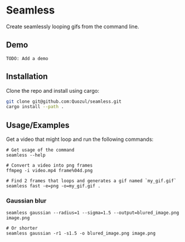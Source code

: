 # Seamless

Create seamlessly looping gifs from the command line.

## Demo

`TODO: Add a demo`

## Installation

Clone the repo and install using cargo:

```bash
git clone git@github.com:Quozul/seamless.git
cargo install --path .
```

## Usage/Examples

Get a video that might loop and run the following commands:

```shell
# Get usage of the command
seamless --help

# Convert a video into png frames
ffmpeg -i video.mp4 frame%04d.png

# Find 2 frames that loops and generates a gif named `my_gif.gif`
seamless fast -e=png -o=my_gif.gif .
```

### Gaussian blur

```shell
seamless gaussian --radius=1 --sigma=1.5 --output=blured_image.png image.png

# Or shorter
seamless gaussian -r1 -s1.5 -o blured_image.png image.png
```
